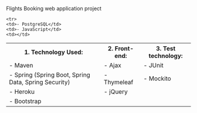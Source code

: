 Flights Booking web application project

 <table style="width:100%">
  <tr>
    <th>1. Technology Used:</th>
    <th>2. Front-end:</th>
    <th>3. Test technology:</th>
  </tr>
  <tr>
    <td>- Maven</td>
    <td>- Ajax</td>
    <td>- JUnit</td>
  </tr>
  <tr>
    <td>- Spring (Spring Boot, Spring Data, Spring Security)</td>
    <td>- Thymeleaf</td>
    <td>- Mockito</td>
  </tr>
  
    <tr>
    <td>- PostgreSQL</td>
    <td>- JavaScript</td>
    <td></td>
  </tr>
  
<tr>
    <td>- Heroku</td>
    <td>- jQuery</td>
</tr>
  
  
<tr>
    <td>- Bootstrap</td>
  </tr>
  
</table> 
